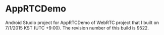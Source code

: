 # AppRTCDemo

Android Studio project for AppRTCDemo of WebRTC project that I built on 7/1/2015 KST (UTC +9:00). The revision number of this build is 9522.

